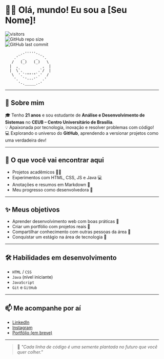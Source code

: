 # 👩‍💻 Olá, mundo! Eu sou a [Seu Nome]!

![visitors](https://visitor-badge.glitch.me/badge?page_id=seu-usuario.seu-repositorio)  
![GitHub repo size](https://img.shields.io/github/repo-size/seu-usuario/seu-repositorio)  
![GitHub last commit](https://img.shields.io/github/last-commit/seu-usuario/seu-repositorio)

```
      _.-'''''-._
    .'  _     _  '.
   /   (_)   (_)   \
  |  ,           ,  |
  |  \`.       .`/  |
   \  '.`'""'"`.'  /
    '.  `'---'`  .'
      '-._____.-'
```

---

## 🚀 Sobre mim

🎓 Tenho **21 anos** e sou estudante de **Análise e Desenvolvimento de Sistemas** no **CEUB – Centro Universitário de Brasília**.  
💡 Apaixonada por tecnologia, inovação e resolver problemas com código!  
💻 Explorando o universo do **GitHub**, aprendendo a versionar projetos como uma verdadeira dev!

---

## 🌟 O que você vai encontrar aqui

- Projetos acadêmicos 👩‍🏫  
- Experimentos com HTML, CSS, JS e Java 💻  
- Anotações e resumos em Markdown 📝  
- Meu progresso como desenvolvedora 🚀  

---

## ✨ Meus objetivos

- Aprender desenvolvimento web com boas práticas 🧠  
- Criar um portfólio com projetos reais 📁  
- Compartilhar conhecimento com outras pessoas da área 🤝  
- Conquistar um estágio na área de tecnologia 🎯  

---

## 🛠️ Habilidades em desenvolvimento

- `HTML` / `CSS`  
- `Java` (nível iniciante)  
- `JavaScript`  
- `Git` e `GitHub`  

---

## 📫 Me acompanhe por aí

- [LinkedIn](https://linkedin.com/in/seuusuario)  
- [Instagram](https://instagram.com/seuusuario)  
- [Portfólio (em breve)](https://seusite.com)

---

> 🌱 *"Cada linha de código é uma semente plantada no futuro que você quer colher."*